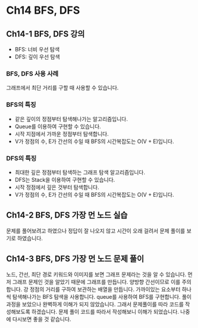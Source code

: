 # Ch14 BFS, DFS

## Ch14-1 BFS, DFS 강의

- BFS: 너비 우선 탐색
- DFS: 깊이 우선 탐색

### BFS, DFS 사용 사례

그래프에서 최단 거리를 구할 때 사용할 수 있습니다.

### BFS의 특징

- 같은 깊이의 정점부터 탐색해나가는 알고리즘입니다.
- Queue를 이용하여 구현할 수 있습니다.
- 시작 지점에서 가까운 정점부터 탐색합니다.
- V가 정점의 수, E가 간선의 수일 때 BFS의 시간복잡도는 O(V + E)입니다.

### DFS의 특징

- 최대한 깊은 정점부터 탐색하는 그래프 탐색 알고리즘입니다.
- DFS는 Stack을 이용하여 구현할 수 있습니다.
- 시작 정점에서 깊은 것부터 탐색합니다.
- V가 정점의 수, E가 간선의 수일 때 BFS의 시간복잡도는 O(V + E)입니다.

## Ch14-2 BFS, DFS 가장 먼 노드 실습

문제를 풀어보려고 하였으나 정답이 잘 나오지 않고 시간이 오래 걸려서 문제 풀이를 보기로 하였습니다.

## Ch14-3 BFS, DFS 가장 먼 노드 문제 풀이

노드, 간선, 최단 경로 키워드와 이미지를 보면 그래프 문제라는 것을 알 수 있습니다. 먼저 그래프 문제인 것을 알았기 때문에 그래프를 만듭니다. 양방향 간선이므로 이를 주의합니다. 강 정점의 거리를 구하여 보관하는 배열을 만듭니다. 가까이있는 요소부터 하나씩 탐색해나가는 BFS 탐색을 사용합니다. queue를 사용하여 BFS를 구현합니다. 풀이과정을 보았으나 완벽하게 이해가 되지 않았습니다. 그래서 문제풀이를 따라 코드를 작성해보도록 하겠습니다. 문제 풀이 코드를 따라서 작성해보니 이해가 되었습니다. 나중에 다시보면 좋을 것 같습니다.

